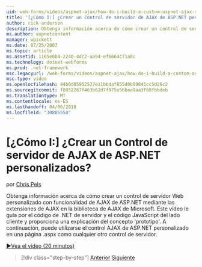 ```yaml
---
uid: web-forms/videos/aspnet-ajax/how-do-i-build-a-custom-aspnet-ajax-server-control
title: '[¿Cómo I:] ¿Crear un Control de servidor de AJAX de ASP.NET personalizados? | Microsoft Docs'
author: rick-anderson
description: Obtenga información acerca de cómo crear un control de servidor Web personalizado con funcionalidad de AJAX de ASP.NET mediante las extensiones de AJAX en la biblioteca de AJAX de Microsoft. Este vídeo le guiará...
ms.author: aspnetcontent
manager: wpickett
ms.date: 07/25/2007
ms.topic: article
ms.assetid: 1165e0b4-2240-4dc2-aa94-ef6664c71a8c
ms.technology: dotnet-webforms
ms.prod: .net-framework
msc.legacyurl: /web-forms/videos/aspnet-ajax/how-do-i-build-a-custom-aspnet-ajax-server-control
msc.type: video
ms.openlocfilehash: 44b0d05952527e11bbdaf855d0b99841cc5d26c2
ms.sourcegitcommit: f8852267f463b62d7f975e56bea9aa3f68fbbdeb
ms.translationtype: MT
ms.contentlocale: es-ES
ms.lasthandoff: 04/06/2018
ms.locfileid: "30885554"
---
```

<a name="how-do-i-build-a-custom-aspnet-ajax-server-control"></a>[¿Cómo I:] ¿Crear un Control de servidor de AJAX de ASP.NET personalizados?
====================
por [Chris Pels](https://twitter.com/chrispels)

Obtenga información acerca de cómo crear un control de servidor Web personalizado con funcionalidad de AJAX de ASP.NET mediante las extensiones de AJAX en la biblioteca de AJAX de Microsoft. Este vídeo le guía por el código de .NET de servidor y el código JavaScript del lado cliente y proporciona una explicación del concepto 'prototipo'. A continuación, puede utilizarse el control AJAX de ASP.NET personalizado en una página .aspx como cualquier otro control de servidor.

[&#9654;Vea el vídeo (20 minutos)](https://channel9.msdn.com/Blogs/ASP-NET-Site-Videos/how-do-i-build-a-custom-aspnet-ajax-server-control)

> [!div class="step-by-step"]
> [Anterior](how-do-i-debug-aspnet-ajax-applications-using-visual-studio-2005.md)
> [Siguiente](how-do-i-use-javascript-to-refresh-an-aspnet-ajax-updatepanel.md)
